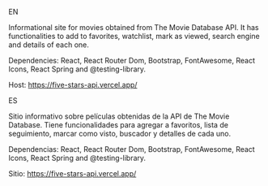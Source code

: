 EN

Informational site for movies obtained from The Movie Database API. It has functionalities to add to favorites, watchlist, mark as viewed, search engine and details of each one. 

Dependencies: React, React Router Dom, Bootstrap, FontAwesome, React Icons, React Spring and @testing-library. 

Host: https://five-stars-api.vercel.app/

ES

Sitio informativo sobre películas obtenidas de la API de The Movie Database. Tiene funcionalidades para agregar a favoritos, lista de seguimiento, marcar como visto, buscador y detalles de cada uno.

Dependencias: React, React Router Dom, Bootstrap, FontAwesome, React Icons, React Spring and @testing-library. 

Sitio: https://five-stars-api.vercel.app/
